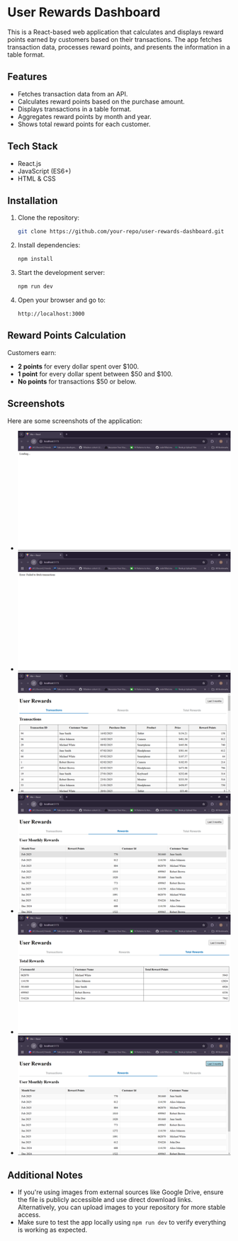 # User Rewards Dashboard

This is a React-based web application that calculates and displays reward points earned by customers based on their transactions. The app fetches transaction data, processes reward points, and presents the information in a table format.

## Features

- Fetches transaction data from an API.
- Calculates reward points based on the purchase amount.
- Displays transactions in a table format.
- Aggregates reward points by month and year.
- Shows total reward points for each customer.

## Tech Stack

- React.js
- JavaScript (ES6+)
- HTML & CSS

## Installation

1. Clone the repository:

    ```bash
    git clone https://github.com/your-repo/user-rewards-dashboard.git
    ```

2. Install dependencies:

    ```bash
    npm install
    ```

3. Start the development server:

    ```bash
    npm run dev
    ```

4. Open your browser and go to:

    ```
    http://localhost:3000
    ```

## Reward Points Calculation

Customers earn:

- **2 points** for every dollar spent over $100.
- **1 point** for every dollar spent between $50 and $100.
- **No points** for transactions $50 or below.

## Screenshots

Here are some screenshots of the application:

- ![Loader Image](./assets/Loader.png)
- ![Error Image](./assets/Error.png)
- ![Total Transactions Image](./assets/Transactions.png)
- ![User Monthly Rewards Image](./assets/MonthlyRewards.png)
- ![Total Rewards Image](./assets/TotalRewards.png)
- ![Last Three Months Data Image](./assets/LastThreeMonth.png)

## Additional Notes

- If you're using images from external sources like Google Drive, ensure the file is publicly accessible and use direct download links. Alternatively, you can upload images to your repository for more stable access.
- Make sure to test the app locally using `npm run dev` to verify everything is working as expected.

